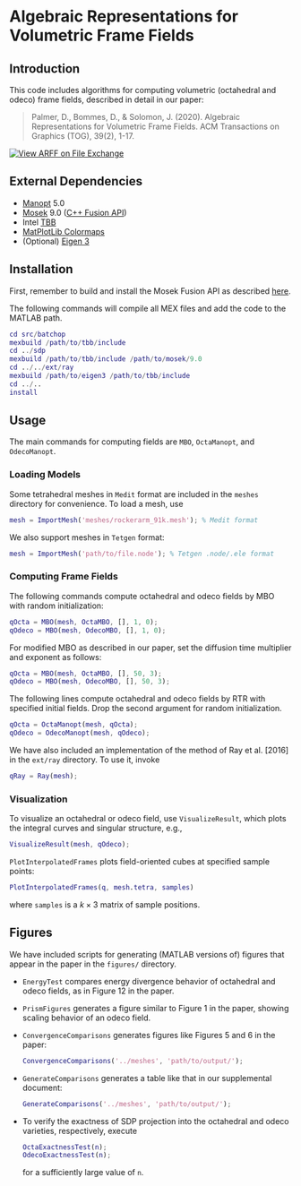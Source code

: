 # Algebraic Representations for Volumetric Frame Fields

## Introduction
This code includes algorithms for computing volumetric (octahedral and odeco) frame fields, described in detail in our paper:

> Palmer, D., Bommes, D., & Solomon, J. (2020). Algebraic Representations for Volumetric Frame Fields. ACM Transactions on Graphics (TOG), 39(2), 1-17.

[![View ARFF on File Exchange](https://www.mathworks.com/matlabcentral/images/matlab-file-exchange.svg)](https://www.mathworks.com/matlabcentral/fileexchange/75297-arff)

## External Dependencies
- [Manopt](https://www.manopt.org) 5.0
- [Mosek](https://www.mosek.com) 9.0 ([C++ Fusion API](https://docs.mosek.com/9.0/cxxfusion/index.html#))
- Intel [TBB](https://github.com/intel/tbb)
- [MatPlotLib Colormaps](https://www.mathworks.com/matlabcentral/fileexchange/62729-matplotlib-2-0-colormaps-perceptually-uniform-and-beautiful)
- (Optional) [Eigen 3](https://eigen.tuxfamily.org)

## Installation
First, remember to build and install the Mosek Fusion API as described
[here](https://docs.mosek.com/9.0/cxxfusion/install-interface.html).

The following commands will compile all MEX files and add the code
to the MATLAB path.
```matlab
cd src/batchop
mexbuild /path/to/tbb/include
cd ../sdp
mexbuild /path/to/tbb/include /path/to/mosek/9.0
cd ../../ext/ray
mexbuild /path/to/eigen3 /path/to/tbb/include
cd ../..
install
```
## Usage
The main commands for computing fields are `MBO`, `OctaManopt`,
and `OdecoManopt`.

### Loading Models
Some tetrahedral meshes in `Medit` format
are included in the `meshes` directory for convenience.
To load a mesh, use
```matlab
mesh = ImportMesh('meshes/rockerarm_91k.mesh'); % Medit format
```
We also support meshes in `Tetgen` format:
```matlab
mesh = ImportMesh('path/to/file.node'); % Tetgen .node/.ele format
```

### Computing Frame Fields
The following commands compute octahedral and odeco fields by MBO
with random initialization:
```matlab
qOcta = MBO(mesh, OctaMBO, [], 1, 0);
qOdeco = MBO(mesh, OdecoMBO, [], 1, 0);
```
For modified MBO as described in our paper,
set the diffusion time multiplier and exponent as follows:
```matlab
qOcta = MBO(mesh, OctaMBO, [], 50, 3);
qOdeco = MBO(mesh, OdecoMBO, [], 50, 3);
```
The following lines compute octahedral and odeco fields by RTR with specified
initial fields. Drop the second argument for random initialization.
```matlab
qOcta = OctaManopt(mesh, qOcta);
qOdeco = OdecoManopt(mesh, qOdeco);
```
We have also included an implementation of the method of Ray et al. [2016]
in the `ext/ray` directory. To use it, invoke
```matlab
qRay = Ray(mesh);
```

### Visualization
To visualize an octahedral or odeco field, use `VisualizeResult`, which
plots the integral curves and singular structure, e.g.,
```matlab
VisualizeResult(mesh, qOdeco);
```
`PlotInterpolatedFrames` plots field-oriented cubes at specified sample
points:
```matlab
PlotInterpolatedFrames(q, mesh.tetra, samples)
```
where `samples` is a $k \times 3$ matrix of sample positions.

## Figures
We have included scripts for generating (MATLAB versions of) figures that appear in
the paper in the `figures/` directory.

- `EnergyTest` compares energy divergence behavior of octahedral and odeco fields,
as in Figure 12 in the paper.

- `PrismFigures` generates a figure similar to Figure 1 in the paper, showing scaling
behavior of an odeco field.

- `ConvergenceComparisons` generates figures like Figures 5 and 6 in the paper:
  ```matlab
  ConvergenceComparisons('../meshes', 'path/to/output/');
  ```

- `GenerateComparisons` generates a table like that in our supplemental document:
  ```matlab
  GenerateComparisons('../meshes', 'path/to/output/');
  ```

- To verify the exactness of SDP projection into the octahedral and odeco varieties,
respectively, execute
    ```matlab
    OctaExactnessTest(n);
    OdecoExactnessTest(n);
    ```
    for a sufficiently large value of `n`.
